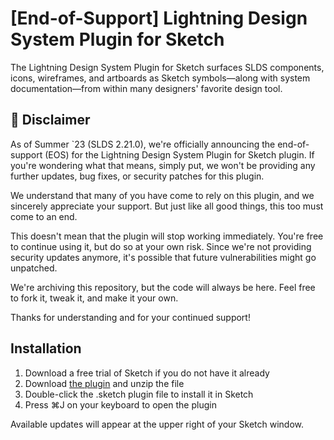 #  [End-of-Support] Lightning Design System Plugin for Sketch

The Lightning Design System Plugin for Sketch surfaces SLDS components, icons, wireframes, and artboards as Sketch symbols—along with system documentation—from within many designers' favorite design tool.


## 📣 Disclaimer

As of Summer `23 (SLDS 2.21.0), we're officially announcing the end-of-support (EOS) for the Lightning Design System Plugin for Sketch plugin. If you're wondering what that means, simply put, we won't be providing any further updates, bug fixes, or security patches for this plugin. 

We understand that many of you have come to rely on this plugin, and we sincerely appreciate your support. But just like all good things, this too must come to an end. 

This doesn't mean that the plugin will stop working immediately. You're free to continue using it, but do so at your own risk. Since we're not providing security updates anymore, it's possible that future vulnerabilities might go unpatched.

We're archiving this repository, but the code will always be here. Feel free to fork it, tweak it, and make it your own. 

Thanks for understanding and for your continued support!


## Installation

1. Download a free trial of Sketch if you do not have it already
2. Download [the plugin](https://github.com/salesforce-ux/design-system-sketch/releases/latest/download/design-system-sketch.sketchplugin.zip) and unzip the file
3. Double-click the .sketch plugin file to install it in Sketch
4. Press ⌘J on your keyboard to open the plugin

Available updates will appear at the upper right of your Sketch window.
